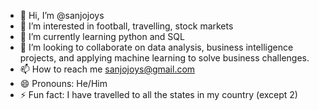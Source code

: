 - 👋 Hi, I’m @sanjojoys
- 👀 I’m interested in football, travelling, stock markets
- 🌱 I’m currently learning python and SQL
- 💞️ I’m looking to collaborate on data analysis, business intelligence projects, and applying machine learning to solve business challenges.
- 📫 How to reach me sanjojoys@gmail.com
- 😄 Pronouns: He/Him
- ⚡ Fun fact: I have travelled to all the states in my country (except 2)

<!---
sanjojoys/sanjojoys is a ✨ special ✨ repository because its `README.md` (this file) appears on your GitHub profile.
You can click the Preview link to take a look at your changes.
--->
